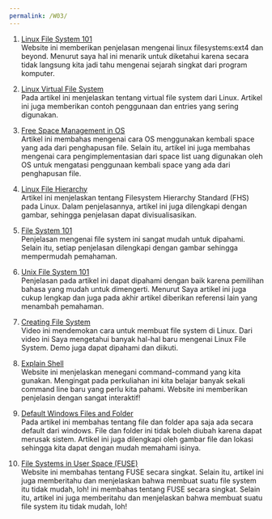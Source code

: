```yaml
---
permalink: /W03/
---
```


1. [Linux File System 101](https://opensource.com/article/18/4/ext4-filesystem)<br>
Website ini memberikan penjelasan mengenai linux filesystems:ext4 dan beyond. Menurut saya hal ini menarik untuk diketahui karena secara tidak langsung kita jadi tahu mengenai sejarah singkat dari program komputer.

2. [Linux Virtual File System](https://likegeeks.com/linux-virtual-file-system/)<br>
Pada artikel ini menjelaskan tentang virtual file system dari Linux. Artikel ini juga memberikan contoh penggunaan dan entries yang sering digunakan.

3. [Free Space Management in OS](https://www.geeksforgeeks.org/free-space-management-in-operating-system/)<br>
Artikel ini membahas mengenai cara OS menggunakan kembali space yang ada dari penghapusan file. Selain itu, artikel ini juga membahas mengenai cara pengimplementasian dari space list uang digunakan oleh OS untuk mengatasi penggunaan kembali space yang ada dari penghapusan file.

4. [Linux File Hierarchy](https://www.geeksforgeeks.org/linux-file-hierarchy-structure/)<br>
Artikel ini menjelaskan tentang Filesystem Hierarchy Standard (FHS) pada Linux. Dalam penjelasannya, artikel ini juga dilengkapi dengan gambar, sehingga penjelasan dapat divisualisasikan.

5. [File System 101](https://www.geeksforgeeks.org/understanding-file-system/)<br>
Penjelasan mengenai file system ini sangat mudah untuk dipahami. Selain itu, setiap penjelasan dilengkapi dengan gambar sehingga mempermudah pemahaman.

6. [Unix File System 101](https://www.geeksforgeeks.org/unix-file-system/)<br>
Penjelasan pada artikel ini dapat dipahami dengan baik karena pemilihan bahasa yang mudah untuk dimengerti. Menurut Saya artikel ini juga cukup lengkap dan juga pada akhir artikel diberikan referensi lain yang menambah pemahaman.

7. [Creating File System](https://www.youtube.com/watch?v=rZBvdqRAdus)<br>
Video ini mendemokan cara untuk membuat file system di Linux. Dari video ini Saya mengetahui banyak hal-hal baru mengenai Linux File System. Demo juga dapat dipahami dan diikuti.

8. [Explain Shell](https://explainshell.com/#)<br>
Website ini menjelaskan menegani command-command yang kita gunakan. Mengingat pada perkuliahan ini kita belajar banyak sekali command line baru yang perlu kita pahami. Website ini memberikan penjelasin dengan sangat interaktif!

9. [Default Windows Files and Folder](https://www.makeuseof.com/tag/default-windows-files-folders/)<br>
Pada artikel ini membahas tentang file dan folder apa saja ada secara default dari windows. File dan folder ini tidak boleh diubah karena dapat merusak sistem. Artikel ini juga dilengkapi oleh gambar file dan lokasi sehingga kita dapat dengan mudah memahami isinya.

10. [File Systems in User Space (FUSE)](https://fsgeek.ca/2019/06/18/fuse-file-systems-in-user-space/)<br>
Website ini membahas tentang FUSE secara singkat. Selain itu, artikel ini juga memberitahu dan menjelaskan bahwa membuat suatu file system itu tidak mudah, loh! ini membahas tentang FUSE secara singkat. Selain itu, artikel ini juga memberitahu dan menjelaskan bahwa membuat suatu file system itu tidak mudah, loh!
